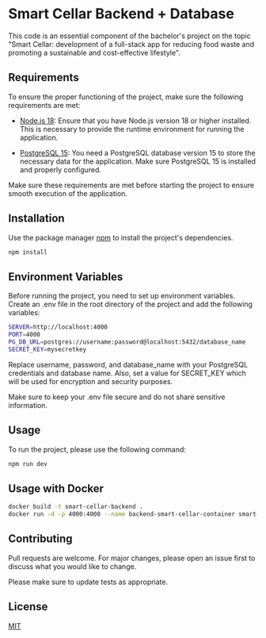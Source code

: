 # Smart Cellar Backend + Database

This code is an essential component of the bachelor's project on the topic "Smart Cellar: development of a full-stack app for reducing food waste and promoting a sustainable and cost-effective lifestyle".


## Requirements

To ensure the proper functioning of the project, make sure the following requirements are met:

* [Node.js 18](https://nodejs.org/en/download): Ensure that you have Node.js version 18 or higher installed. This is necessary to provide the runtime environment for running the application.

* [PostgreSQL 15](https://www.postgresql.org/download/): You need a PostgreSQL database version 15 to store the necessary data for the application. Make sure PostgreSQL 15 is installed and properly configured.

Make sure these requirements are met before starting the project to ensure smooth execution of the application.

## Installation
Use the package manager [npm](https://docs.npmjs.com/downloading-and-installing-node-js-and-npm) to install the project's dependencies.

```bash
npm install
```
## Environment Variables

Before running the project, you need to set up environment variables. Create an .env file in the root directory of the project and add the following variables:
```bash
SERVER=http://localhost:4000
PORT=4000
PG_DB_URL=postgres://username:password@localhost:5432/database_name
SECRET_KEY=mysecretkey
```
Replace username, password, and database_name with your PostgreSQL credentials and database name. Also, set a value for SECRET_KEY which will be used for encryption and security purposes.

Make sure to keep your .env file secure and do not share sensitive information.

## Usage
To run the project, please use the following command:

```bash
npm run dev
```

## Usage with Docker

```bash
docker build -t smart-cellar-backend .
docker run -d -p 4000:4000 --name backend-smart-cellar-container smart-cellar-backend
```

## Contributing

Pull requests are welcome. For major changes, please open an issue first
to discuss what you would like to change.

Please make sure to update tests as appropriate.

## License

[MIT](LICENSE)
